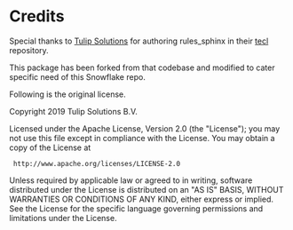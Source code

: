 # Credits

Special thanks to [Tulip Solutions](https://github.com/TulipSolutions) for authoring rules_sphinx in their [tecl](
    https://github.com/TulipSolutions/tecl) repository.

This package has been forked from that codebase and modified to cater specific need of this Snowflake repo.

Following is the original license.

Copyright 2019 Tulip Solutions B.V.

Licensed under the Apache License, Version 2.0 (the "License");
you may not use this file except in compliance with the License.
You may obtain a copy of the License at

     http://www.apache.org/licenses/LICENSE-2.0

Unless required by applicable law or agreed to in writing, software
distributed under the License is distributed on an "AS IS" BASIS,
WITHOUT WARRANTIES OR CONDITIONS OF ANY KIND, either express or implied.
See the License for the specific language governing permissions and
limitations under the License.
